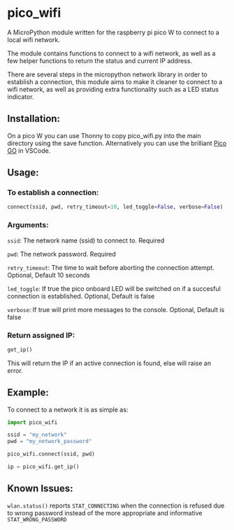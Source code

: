# pico_wifi
A MicroPython module written for the raspberry pi pico W to connect to a local wifi network.

The module contains functions to connect to a wifi network, as well as a few helper functions to return the status and current IP address.

There are several steps in the micropython network library in order to establish a connection, this module aims to make it cleaner to connect to a wifi network, as well as providing extra functionality such as a LED status indicator.

## Installation:

On a pico W you can use Thonny to copy pico_wifi.py into the main directory using the save function. Alternatively you can use the brilliant [Pico GO](http://pico-go.net/) in VSCode.

## Usage:

### To establish a connection:

```python
connect(ssid, pwd, retry_timeout=10, led_toggle=False, verbose=False)
```
### Arguments:

`ssid`: The network name (ssid) to connect to. Required

`pwd`: The network password. Required

`retry_timeout`: The time to wait before aborting the connection attempt. Optional, Default 10 seconds

`led_toggle`: If true the pico onboard LED will be switched on if a succesful connection is established. Optional, Default is false

`verbose`: If true will print more messages to the console. Optional, Default is false

### Return assigned IP:

```python
get_ip()
```

This will return the IP if an active connection is found, else will raise an error.

## Example:

To connect to a network it is as simple as:

```python
import pico_wifi

ssid = "my_network"
pwd = "my_network_password"

pico_wifi.connect(ssid, pwd)

ip = pico_wifi.get_ip()
```

## Known Issues:

`wlan.status()` reports `STAT_CONNECTING` when the connection is refused due to wrong password instead of the more appropriate and informative `STAT_WRONG_PASSWORD`
